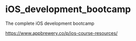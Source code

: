 # iOS_development_bootcamp
The complete iOS development bootcamp

https://www.appbrewery.co/p/ios-course-resources/
